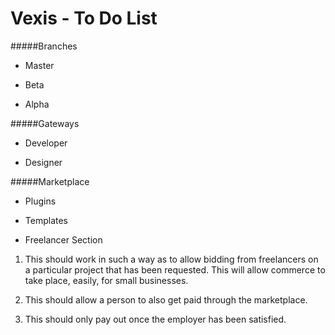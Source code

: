 Vexis - To Do List
=====

#####Branches
* Master

* Beta

* Alpha

#####Gateways
* Developer

* Designer

#####Marketplace
* Plugins

* Templates

* Freelancer Section
1. This should work in such a way as to allow bidding from freelancers on a particular project that has been requested.  This will allow commerce to take place, easily, for small businesses.

2. This should allow a person to also get paid through the marketplace.

3. This should only pay out once the employer has been satisfied.
